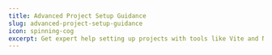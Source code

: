 ```yaml
---
title: Advanced Project Setup Guidance
slug: advanced-project-setup-guidance
icon: spinning-cog
excerpt: Get expert help setting up projects with tools like Vite and Next.js. Our consulting includes hands-on plans and ongoing support for successful adoption.
---
```

